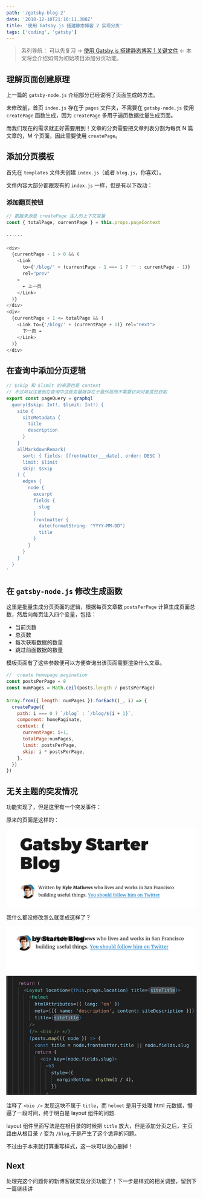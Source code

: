 ```yaml
---
path: '/gatsby-blog-2'
date: '2018-12-10T21:16:11.388Z'
title: '使用 Gatsby.js 搭建静态博客 2 实现分页'
tags: ['coding', 'gatsby']
---
```


> 系列导航：
可以先复习 -> [使用 Gatsby.js 搭建静态博客 1 关键文件](/2018-12-09-gatsby-blog-1/) <-
本文将会介绍如何为初始项目添加分页功能。

## 理解页面创建原理

上一篇的 `gatsby-node.js` 介绍部分已经说明了页面生成的方法。

未修改前，首页 `index.js` 存在于 `pages` 文件夹，不需要在 `gatsby-node.js` 使用 `createPage` 函数生成，因为 `createPage` 多用于遍历数据批量生成页面。

而我们现在的需求就正好需要用到！文章的分页需要把文章列表分割为每页 N 篇文章的，M 个页面，因此需要使用 `createPage`。

## 添加分页模板

首先在 `templates` 文件夹创建 `index.js`（或者 `blog.js`，你喜欢）。

文件内容大部分都跟现有的 `index.js` 一样，但是有以下改动：

### 添加翻页按钮

```JavaScript
// 数据来源是 createPage 注入的上下文变量
const { totalPage, currentPage } = this.props.pageContext

······

<div>
  {currentPage - 1 > 0 && (
    <Link
      to={'/blog/' + (currentPage - 1 === 1 ? '' : currentPage - 1)}
      rel="prev"
    >
      ← 上一页
    </Link>
  )}
</div>
<div>
  {currentPage + 1 <= totalPage && (
    <Link to={'/blog/' + (currentPage + 1)} rel="next">
      下一页 →
    </Link>
  )}
</div>
```

## 在查询中添加分页逻辑

```JavaScript
// $skip 和 $limit 的来源也是 context
// 不过可以注意到在查询中这些变量就存在于最外层而不需要访问对象属性获取
export const pageQuery = graphql`
  query($skip: Int!, $limit: Int!) {
    site {
      siteMetadata {
        title
        description
      }
    }
    allMarkdownRemark(
      sort: { fields: [frontmatter___date], order: DESC }
      limit: $limit
      skip: $skip
    ) {
      edges {
        node {
          excerpt
          fields {
            slug
          }
          frontmatter {
            date(formatString: "YYYY-MM-DD")
            title
          }
        }
      }
    }
  }
`
```

## 在 `gatsby-node.js` 修改生成函数

这里是批量生成分页页面的逻辑，根据每页文章数 `postsPerPage` 计算生成页面总数，然后向每页注入四个变量，包括：

- 当前页数
- 总页数
- 每次获取数据的数量
- 跳过前面数据的数量

模板页面有了这些参数便可以方便查询出该页面需要渲染什么文章。

```JavaScript
//  create homepage pagination
const postsPerPage = 8
const numPages = Math.ceil(posts.length / postsPerPage)

Array.from({ length: numPages }).forEach((_, i) => {
  createPage({
    path: i === 0 ? `/blog` : `/blog/${i + 1}`,
    component: homePaginate,
    context: {
      currentPage: i+1,
      totalPage:numPages,
      limit: postsPerPage,
      skip: i * postsPerPage,
    },
  })
})
```

## 无关主题的突发情况

功能实现了，但是这里有一个突发事件：

原来的页面是这样的：

![](1.png)

我什么都没修改怎么就变成这样了？

![](2.png)

![](3.png)

注释了 `<bio />` 发现这块不属于 `title`，而 `helmet` 是用于处理 html 元数据，懵逼了一段时间，终于明白是 layout 组件的问题.

layout 组件里面写法是在根目录的时候把 `title` 放大，但是添加分页之后，主页路由从根目录 `/` 变为 `/blog`,于是产生了这个诡异的问题。

不过由于本来就打算重写样式，这一块可以放心删掉！

## Next

处理完这个问题你的新博客就实现分页功能了！下一步是样式的相关调整，留到下一篇继续讲
